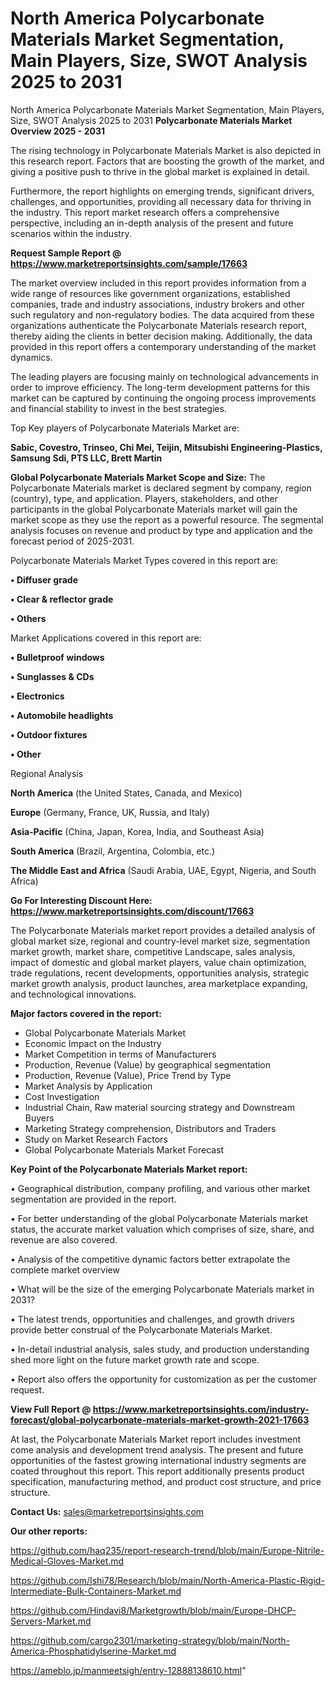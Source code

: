 # North America Polycarbonate Materials Market Segmentation, Main Players, Size, SWOT Analysis 2025 to 2031
North America Polycarbonate Materials Market Segmentation, Main Players, Size, SWOT Analysis 2025 to 2031
<Strong> Polycarbonate Materials Market Overview 2025 - 2031</strong>

The rising technology in Polycarbonate Materials Market is also depicted in this research report. Factors that are boosting the growth of the market, and giving a positive push to thrive in the global market is explained in detail.

Furthermore, the report highlights on emerging trends, significant drivers, challenges, and opportunities, providing all necessary data for thriving in the industry. This report market research offers a comprehensive perspective, including an in-depth analysis of the present and future scenarios within the industry.

<strong>Request Sample Report @ <a href=https://www.marketreportsinsights.com/sample/17663>https://www.marketreportsinsights.com/sample/17663</a></strong>

The market overview included in this report provides information from a wide range of resources like government organizations, established companies, trade and industry associations, industry brokers and other such regulatory and non-regulatory bodies. The data acquired from these organizations authenticate the Polycarbonate Materials research report, thereby aiding the clients in better decision making. Additionally, the data provided in this report offers a contemporary understanding of the market dynamics.

The leading players are focusing mainly on technological advancements in order to improve efficiency. The long-term development patterns for this market can be captured by continuing the ongoing process improvements and financial stability to invest in the best strategies.

Top Key players of Polycarbonate Materials Market are:

<strong>Sabic, Covestro, Trinseo, Chi Mei, Teijin, Mitsubishi Engineering-Plastics, Samsung Sdi, PTS LLC, Brett Martin</strong>

<strong><b>Global Polycarbonate Materials Market Scope and Size:</b></strong>
The Polycarbonate Materials market is declared segment by company, region (country), type, and application. Players, stakeholders, and other participants in the global Polycarbonate Materials market will gain the market scope as they use the report as a powerful resource. The segmental analysis focuses on revenue and product by type and application and the forecast period of 2025-2031.

Polycarbonate Materials Market Types covered in this report are:

<strong>• Diffuser grade

• Clear & reflector grade

• Others</strong>

Market Applications covered in this report are:

<strong>• Bulletproof windows

• Sunglasses & CDs

• Electronics

• Automobile headlights

• Outdoor fixtures

• Other</strong> 

Regional Analysis

<strong>North America</strong> (the United States, Canada, and Mexico)

<strong>Europe</strong> (Germany, France, UK, Russia, and Italy)

<strong>Asia-Pacific</strong> (China, Japan, Korea, India, and Southeast Asia)

<strong>South America</strong> (Brazil, Argentina, Colombia, etc.)

<strong>The Middle East and Africa</strong> (Saudi Arabia, UAE, Egypt, Nigeria, and South Africa)

<strong>Go For Interesting Discount Here: <a href=https://www.marketreportsinsights.com/discount/17663>https://www.marketreportsinsights.com/discount/17663</a></strong>

The Polycarbonate Materials market report provides a detailed analysis of global market size, regional and country-level market size, segmentation market growth, market share, competitive Landscape, sales analysis, impact of domestic and global market players, value chain optimization, trade regulations, recent developments, opportunities analysis, strategic market growth analysis, product launches, area marketplace expanding, and technological innovations.

<strong><b>Major factors covered in the report:</b></strong>
<ul>
  <li>Global Polycarbonate Materials Market </li>
  <li>Economic Impact on the Industry</li>
  <li>Market Competition in terms of Manufacturers</li>
  <li>Production, Revenue (Value) by geographical segmentation</li>
  <li>Production, Revenue (Value), Price Trend by Type</li>
  <li>Market Analysis by Application</li>
  <li>Cost Investigation</li>
  <li>Industrial Chain, Raw material sourcing strategy and Downstream Buyers</li>
  <li>Marketing Strategy comprehension, Distributors and Traders</li>
  <li>Study on Market Research Factors</li>
  <li>Global Polycarbonate Materials Market Forecast</li>
</ul>

<strong><b>Key Point of the Polycarbonate Materials Market report:</b></strong>

• Geographical distribution, company profiling, and various other market segmentation are provided in the report.

• For better understanding of the global Polycarbonate Materials market status, the accurate market valuation which comprises of size, share, and revenue are also covered.

• Analysis of the competitive dynamic factors better extrapolate the complete market overview

• What will be the size of the emerging Polycarbonate Materials market in 2031?

• The latest trends, opportunities and challenges, and growth drivers provide better construal of the Polycarbonate Materials Market.

• In-detail industrial analysis, sales study, and production understanding shed more light on the future market growth rate and scope.

• Report also offers the opportunity for customization as per the customer request.

<strong><b>View Full Report @ <a href=https://www.marketreportsinsights.com/industry-forecast/global-polycarbonate-materials-market-growth-2021-17663>https://www.marketreportsinsights.com/industry-forecast/global-polycarbonate-materials-market-growth-2021-17663</a></b></strong>


At last, the Polycarbonate Materials Market report includes investment come analysis and development trend analysis. The present and future opportunities of the fastest growing international industry segments are coated throughout this report. This report additionally presents product specification, manufacturing method, and product cost structure, and price structure.

<strong>Contact Us:</strong>
sales@marketreportsinsights.com

<strong>Our other reports:</strong>

<a href=https://github.com/haq235/report-research-trend/blob/main/Europe-Nitrile-Medical-Gloves-Market.md>https://github.com/haq235/report-research-trend/blob/main/Europe-Nitrile-Medical-Gloves-Market.md</a>

<a href=https://github.com/Ishi78/Research/blob/main/North-America-Plastic-Rigid-Intermediate-Bulk-Containers-Market.md>https://github.com/Ishi78/Research/blob/main/North-America-Plastic-Rigid-Intermediate-Bulk-Containers-Market.md</a>

<a href=https://github.com/Hindavi8/Marketgrowth/blob/main/Europe-DHCP-Servers-Market.md>https://github.com/Hindavi8/Marketgrowth/blob/main/Europe-DHCP-Servers-Market.md</a>

<a href=https://github.com/cargo2301/marketing-strategy/blob/main/North-America-Phosphatidylserine-Market.md>https://github.com/cargo2301/marketing-strategy/blob/main/North-America-Phosphatidylserine-Market.md</a>

<a href=https://ameblo.jp/manmeetsigh/entry-12888138610.html>https://ameblo.jp/manmeetsigh/entry-12888138610.html</a>"
